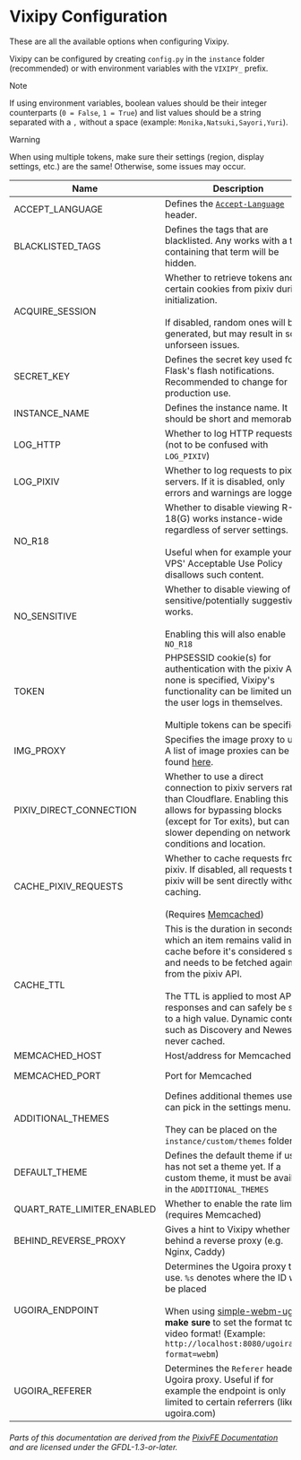 # Vixipy Configuration

These are all the available options when configuring Vixipy.

Vixipy can be configured by creating `config.py` in the `instance` folder (recommended) or with environment variables with the `VIXIPY_` prefix.

> [!NOTE]
>
> If using environment variables, boolean values should be their integer counterparts (`0 = False`, `1 = True`) and list values should be a string separated with a `,` without a space (example: `Monika,Natsuki,Sayori,Yuri`).

> [!WARNING]
> When using multiple tokens, make sure their settings (region, display settings, etc.) are the same! Otherwise, some issues may occur.

| Name | Description | Type | Default Value |
|-|-|-|-|
| ACCEPT_LANGUAGE | Defines the [`Accept-Language`](https://developer.mozilla.org/en-US/docs/Web/HTTP/Reference/Headers/Accept-Language) header. | string | `en_US,en;q=0.9` |
| BLACKLISTED_TAGS | Defines the tags that are blacklisted. Any works with a tag containing that term will be hidden. | list | [] |
| ACQUIRE_SESSION | Whether to retrieve tokens and certain cookies from pixiv during initialization.<br><br>If disabled, random ones will be generated, but may result in some unforseen issues. | bool | False |
| SECRET_KEY | Defines the secret key used for Flask's flash notifications. Recommended to change for production use. | string | Vyxie |
| INSTANCE_NAME | Defines the instance name. It should be short and memorable. | string | Vixipy |
| LOG_HTTP | Whether to log HTTP requests (not to be confused with `LOG_PIXIV`) | bool | True |
| LOG_PIXIV | Whether to log requests to pixiv servers. If it is disabled, only errors and warnings are logged | bool | True |
| NO_R18 | Whether to disable viewing R-18(G) works instance-wide regardless of server settings.<br><br>Useful when for example your VPS' Acceptable Use Policy disallows such content. | bool | False |
| NO_SENSITIVE | Whether to disable viewing of any sensitive/potentially suggestive works.<br><br>Enabling this will also enable `NO_R18` | bool | False |
| TOKEN | PHPSESSID cookie(s) for authentication with the pixiv API. If none is specified, Vixipy's functionality can be limited unless the user logs in themselves.<br><br>Multiple tokens can be specified.| list or string | [] |
| IMG_PROXY | Specifies the image proxy to use. A list of image proxies can be found [here](https://pixivfe-docs.pages.dev/public-image-proxies/). | string | /proxy/i.pximg.net |
| PIXIV_DIRECT_CONNECTION | Whether to use a direct connection to pixiv servers rather than Cloudflare. Enabling this allows for bypassing blocks (except for Tor exits), but can be slower depending on network conditions and location. | bool | False |
| CACHE_PIXIV_REQUESTS | Whether to cache requests from pixiv. If disabled, all requests to pixiv will be sent directly without caching. <br><br>(Requires [Memcached](https://www.memcached.org)) | bool | False |
| CACHE_TTL | This is the duration in seconds for which an item remains valid in the cache before it's considered stale and needs to be fetched again from the pixiv API.<br><br>The TTL is applied to most API responses and can safely be set to a high value. Dynamic content such as Discovery and Newest is never cached. | integer | 300 |
| MEMCACHED_HOST | Host/address for Memcached | string | 127.0.0.1 |
| MEMCACHED_PORT | Port for Memcached | 1-65535 | 11211 |
| ADDITIONAL_THEMES | Defines additional themes user can pick in the settings menu.<br><br>They can be placed on the `instance/custom/themes` folder. | list | None |
| DEFAULT_THEME | Defines the default theme if user has not set a theme yet. If a custom theme, it must be available in the `ADDITIONAL_THEMES` | string | None |
| QUART_RATE_LIMITER_ENABLED | Whether to enable the rate limiter (requires Memcached) | bool | False |
| BEHIND_REVERSE_PROXY | Gives a hint to Vixipy whether it's behind a reverse proxy (e.g. Nginx, Caddy) | bool | False |
| UGOIRA_ENDPOINT | Determines the Ugoira proxy to use. `%s` denotes where the ID will be placed <br><br>When using [simple-webm-ugoira](https://gitlab.com/pixivfe/simple-webm-ugoira), **make sure** to set the format to a video format! (Example: `http://localhost:8080/ugoira/%s?format=webm`) | string | `https://t-hk.ugoira.com/ugoira/%s.mp4` |
| UGOIRA_REFERER | Determines the `Referer` header for Ugoira proxy. Useful if for example the endpoint is only limited to certain referrers (like ugoira.com) | string | `https://ugoira.com` |


###### Parts of this documentation are derived from the [PixivFE Documentation](https://pixivfe-docs.pages.dev) and are licensed under the GFDL-1.3-or-later.

